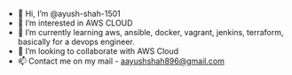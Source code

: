- 👋 Hi, I’m @ayush-shah-1501
- 👀 I’m interested in AWS CLOUD
- 🌱 I’m currently learning aws, ansible, docker, vagrant, jenkins, terraform, basically for a devops engineer.
- 💞️ I’m looking to collaborate with AWS Cloud
- 📫 Contact me on my mail - aayushshah896@gmail.com

<!---
ayush-shah-1501/ayush-shah-1501 is a ✨ special ✨ repository because its `README.md` (this file) appears on your GitHub profile.
You can click the Preview link to take a look at your changes.
--->

